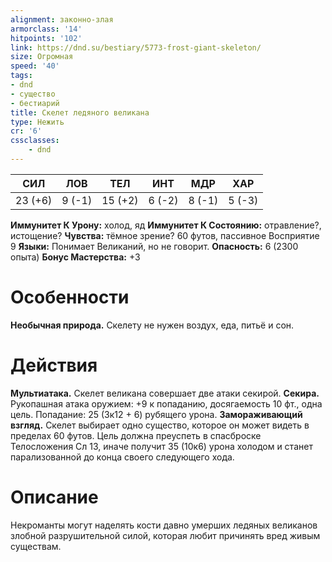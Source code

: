```yaml
---
alignment: законно-злая
armorclass: '14'
hitpoints: '102'
link: https://dnd.su/bestiary/5773-frost-giant-skeleton/
size: Огромная
speed: '40'
tags:
- dnd
- существо
- бестиарий
title: Скелет ледяного великана
type: Нежить
cr: '6'
cssclasses:
    - dnd
---
```



| СИЛ | ЛОВ | ТЕЛ | ИНТ | МДР | ХАР |
|---|---|---|---|---|---|
| 23 (+6) | 9 (-1) | 15 (+2) | 6 (-2) | 8 (-1) | 5 (-3) |
**Иммунитет К Урону:** холод, яд
**Иммунитет К Состоянию:** отравление?, истощение?
**Чувства:** тёмное зрение? 60 футов, пассивное Восприятие 9
**Языки:** Понимает Великаний, но не говорит.
**Опасность:** 6 (2300 опыта)
**Бонус Мастерства:** +3


# Особенности
**Необычная природа.** Скелету не нужен воздух, еда, питьё и сон.


# Действия
**Мультиатака.** Скелет великана совершает две атаки секирой.
**Секира.** Рукопашная атака оружием: +9 к попаданию, досягаемость 10 фт., одна цель. Попадание: 25 (3к12 + 6) рубящего урона.
**Замораживающий взгляд.** Скелет выбирает одно существо, которое он может видеть в пределах 60 футов. Цель должна преуспеть в спасброске Телосложения Сл 13, иначе получит 35 (10к6) урона холодом и станет парализованной до конца своего следующего хода.


# Описание
Некроманты могут наделять кости давно умерших ледяных великанов злобной разрушительной силой, которая любит причинять вред живым существам.